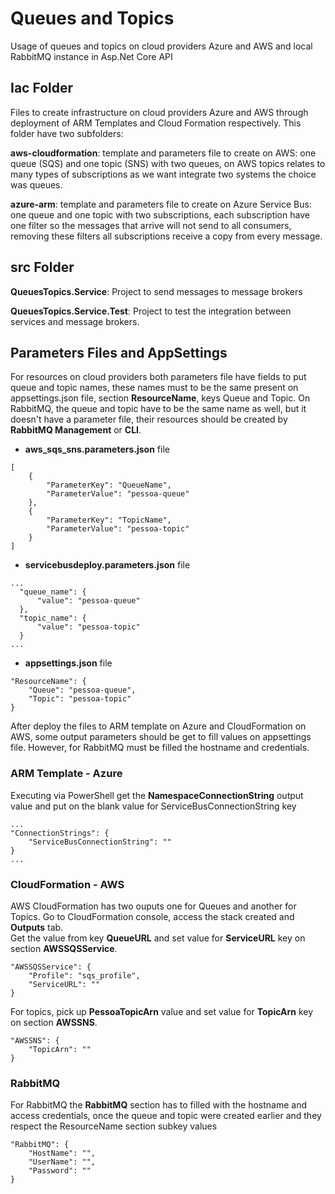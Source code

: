 # Queues and Topics
Usage of queues and topics on cloud providers Azure and AWS and local RabbitMQ instance in Asp.Net Core API

## Iac Folder

Files to create infrastructure on cloud providers Azure and AWS through deployment of ARM Templates and Cloud Formation respectively. This folder have two subfolders:

**aws-cloudformation**: template and parameters file to create on AWS: one queue (SQS) and one topic (SNS) with two queues, on AWS topics relates to many types of subscriptions as we want integrate two systems the choice was queues.

**azure-arm**: template and parameters file to create on Azure Service Bus: one queue and one topic with two subscriptions, each subscription have one filter so the messages that arrive will not send to all consumers, removing these filters all subscriptions receive a copy from every message.

## src Folder

**QueuesTopics.Service**: Project to send messages to message brokers

**QueuesTopics.Service.Test**: Project to test the integration between services and message brokers.

## Parameters Files and AppSettings
For resources on cloud providers both parameters file have fields to put queue and topic names, these names must to be the same present on appsettings.json file, section **ResourceName**, keys Queue and Topic. On RabbitMQ, the queue and topic have to be the same name as well, but it doesn't have a parameter file, their resources should be created by **RabbitMQ Management** or **CLI**.

- **aws_sqs_sns.parameters.json** file

```
[
	{
		"ParameterKey": "QueueName",
		"ParameterValue": "pessoa-queue"
	},
	{
		"ParameterKey": "TopicName",
		"ParameterValue": "pessoa-topic"
	}
]
```

- **servicebusdeploy.parameters.json** file

```
...
  "queue_name": {
      "value": "pessoa-queue"
  },
  "topic_name": {
      "value": "pessoa-topic"
  }
...
```

- **appsettings.json** file
```
"ResourceName": {
	"Queue": "pessoa-queue",
	"Topic": "pessoa-topic"
}
```

After deploy the files to ARM template on Azure and CloudFormation on AWS, some output parameters should be get to fill values on appsettings file. However, for RabbitMQ must be filled the hostname and credentials.

### ARM Template - Azure

Executing via PowerShell get the **NamespaceConnectionString** output value and put on the blank value for ServiceBusConnectionString key
```
...
"ConnectionStrings": {
	"ServiceBusConnectionString": ""
}
...
```

### CloudFormation - AWS

AWS CloudFormation has two ouputs one for Queues and another for Topics. Go to CloudFormation console, access the stack created and **Outputs** tab.  
Get the value from key **QueueURL** and set value for **ServiceURL** key on section **AWSSQSService**.
```
"AWSSQSService": {
	"Profile": "sqs_profile",
	"ServiceURL": ""
}
```
For topics, pick up **PessoaTopicArn** value and set value for **TopicArn** key on section **AWSSNS**.
```
"AWSSNS": {
	"TopicArn": ""
}
```

### RabbitMQ
For RabbitMQ the **RabbitMQ** section has to filled with the hostname and access credentials, once the queue and topic were created earlier and they respect the ResourceName section subkey values
```
"RabbitMQ": {
	"HostName": "",
	"UserName": "",
	"Password": ""
}
```